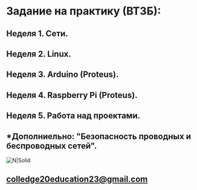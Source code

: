 # Задание на практику (ВТ3Б):
## Неделя 1. Сети.
## Неделя 2. Linux.
## Неделя 3. Arduino (Proteus).
## Неделя 4. Raspberry Pi (Proteus).
## Неделя 5. Работа над проектами.
## *Дополниельно: "Безопасность проводных и беспроводных сетей".

![N|Solid](https://avatars.mds.yandex.net/i?id=20d3c2ca073fb3c104483ce8cf8f4d4b_l-3433069-images-thumbs&n=13)


## colledge20education23@gmail.com

